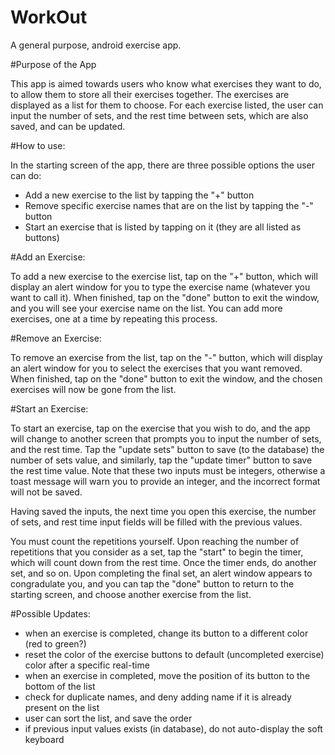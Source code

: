 # WorkOut
A general purpose, android exercise app.


#Purpose of the App

This app is aimed towards users who know what exercises they want to do, to allow them to store all their exercises together. The exercises are displayed as a list for them to choose. For each exercise listed, the user can input the number of sets, and the rest time between sets, which are also saved, and can be updated.


#How to use:

In the starting screen of the app, there are three possible options the user can do:
  - Add a new exercise to the list by tapping the "+" button
  - Remove specific exercise names that are on the list by tapping the "-" button
  - Start an exercise that is listed by tapping on it (they are all listed as buttons)
  
 
#Add an Exercise:
 
To add a new exercise to the exercise list, tap on the "+" button, which will display an alert window for you to type the exercise name (whatever you want to call it). When finished, tap on the "done" button to exit the window, and you will see your exercise name on the list. You can add more exercises, one at a time by repeating this process.
  
  
#Remove an Exercise: 

To remove an exercise from the list, tap on the "-" button, which will display an alert window for you to select the exercises that you want removed. When finished, tap on the "done" button to exit the window, and the chosen exercises will now be gone from the list.


#Start an Exercise:

To start an exercise, tap on the exercise that you wish to do, and the app will change to another screen that prompts you to input the number of sets, and the rest time. Tap the "update sets" button to save (to the database) the number of sets value, and similarly, tap the "update timer" button to save the rest time value. Note that these two inputs must be integers, otherwise a toast message will warn you to provide an integer, and the incorrect format will not be saved.

Having saved the inputs, the next time you open this exercise, the number of sets, and rest time input fields will be filled with the previous values.

You must count the repetitions yourself. Upon reaching the number of repetitions that you consider as a set, tap the "start" to begin the timer, which will count down from the rest time. Once the timer ends, do another set, and so on. Upon completing the final set, an alert window appears to congradulate you, and you can tap the "done" button to return to the starting screen, and choose another exercise from the list.

  
#Possible Updates:

- when an exercise is completed, change its button to a different color (red to green?)
- reset the color of the exercise buttons to default (uncompleted exercise) color after a specific real-time 
- when an exercise in completed, move the position of its button to the bottom of the list
- check for duplicate names, and deny adding name if it is already present on the list
- user can sort the list, and save the order
- if previous input values exists (in database), do not auto-display the soft keyboard
